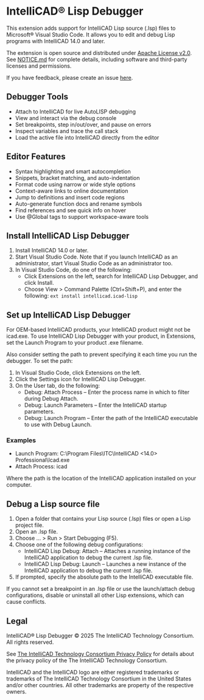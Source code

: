 # IntelliCAD® Lisp Debugger

This extension adds support for IntelliCAD Lisp source (.lsp) files to Microsoft® Visual Studio Code. It allows you to edit and debug Lisp programs with IntelliCAD 14.0 and later.

The extension is open source and distributed under [Apache License v2.0](licence.md). See [NOTICE.md](NOTICE.md) for complete details, including software and third-party licenses and permissions.

If you have feedback, please create an issue [here](https://github.com/IntelliCAD-Official/vscode-icad-lisp/issues).

## Debugger Tools
* Attach to IntelliCAD for live AutoLISP debugging
* View and interact via the debug console
* Set breakpoints, step in/out/over, and pause on errors
* Inspect variables and trace the call stack
* Load the active file into IntelliCAD directly from the editor

## Editor Features
* Syntax highlighting and smart autocompletion
* Snippets, bracket matching, and auto-indentation
* Format code using narrow or wide style options
* Context-aware links to online documentation
* Jump to definitions and insert code regions
* Auto-generate function docs and rename symbols
* Find references and see quick info on hover
* Use @Global tags to support workspace-aware tools

## Install IntelliCAD Lisp Debugger
1. Install IntelliCAD 14.0 or later.
2. Start Visual Studio Code. Note that if you launch IntelliCAD as an administrator, start Visual Studio Code as an administrator too.
3. In Visual Studio Code, do one of the following:
    * Click Extensions on the left, search for IntelliCAD Lisp Debugger, and click Install.
    * Choose View > Command Palette (Ctrl+Shift+P), and enter the following: ```ext install intellicad.icad-lisp```

## Set up IntelliCAD Lisp Debugger
For OEM-based IntelliCAD products, your IntelliCAD product might not be icad.exe. To use IntelliCAD Lisp Debugger with your product, in Extensions, set the Launch Program to your product .exe filename.

Also consider setting the path to prevent specifying it each time you run the debugger.
To set the path:
1.  In Visual Studio Code, click Extensions on the left.
2.  Click the Settings icon for IntelliCAD Lisp Debugger.
3.  On the User tab, do the following:
     * Debug: Attach Process – Enter the process name in which to filter during Debug Attach.
     * Debug: Launch Parameters – Enter the IntelliCAD startup parameters.
     * Debug: Launch Program – Enter the path of the IntelliCAD executable to use with Debug Launch.

### Examples
* Launch Program: C:\Program Files\ITC\IntelliCAD &lt;14.0&gt; Professional\Icad.exe
* Attach Process: icad

Where the path is the location of the IntelliCAD application installed on your computer.

## Debug a Lisp source file
1.  Open a folder that contains your Lisp source (.lsp) files or open a Lisp project file.
2.  Open an .lsp file.
2.  Choose ... > Run > Start Debugging (F5).
3.  Choose one of the following debug configurations:
     * IntelliCAD Lisp Debug: Attach – Attaches a running instance of the IntelliCAD application to debug the current .lsp file.
     * IntelliCAD Lisp Debug: Launch – Launches a new instance of the IntelliCAD application to debug the current .lsp file.
4.  If prompted, specify the absolute path to the IntelliCAD executable file. 

If you cannot set a breakpoint in an .lsp file or use the launch/attach debug configurations, disable or uninstall all other Lisp extensions, which can cause conflicts.

## Legal
IntelliCAD® Lisp Debugger © 2025 The IntelliCAD Technology Consortium. All rights reserved.

See [The IntelliCAD Technology Consortium Privacy Policy](https://www.intellicad.org/privacy-policy) for details about the privacy policy of the The IntelliCAD Technology Consortium.

IntelliCAD and the IntelliCAD logo are either registered trademarks or trademarks of The IntelliCAD Technology Consortium in the United States and/or other countries. All other trademarks are property of the respective owners.
